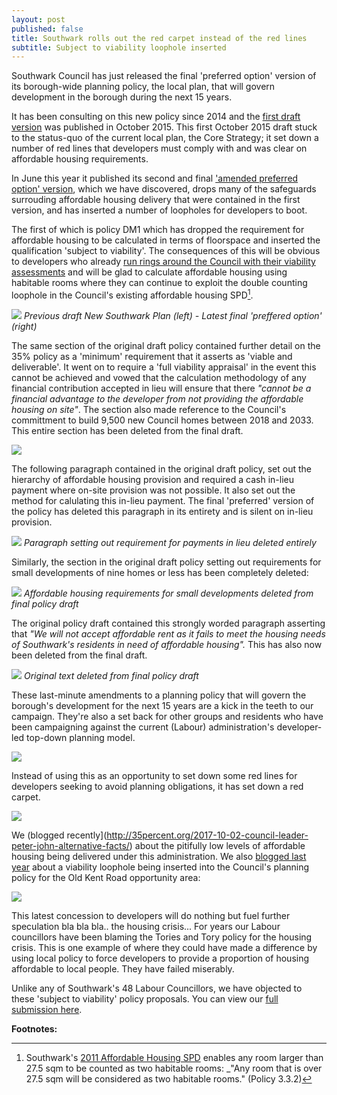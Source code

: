 ```yaml
---
layout: post
published: false
title: Southwark rolls out the red carpet instead of the red lines
subtitle: Subject to viability loophole inserted
---
```


Southwark Council has just released the final 'preferred option' version of its borough-wide planning policy, the local plan, that will govern development in the borough during the next 15 years.

It has been consulting on this new policy since 2014 and the [first draft version](http://www.2.southwark.gov.uk/download/downloads/id/12867/new_southwark_plan_preferred_option_consultation_version_web) was published in October 2015. This first October 2015 draft stuck to the status-quo of the current local plan, the Core Strategy; it set down a number of red lines that developers must comply with and was clear on affordable housing requirements.

In June this year it published its second and final ['amended preferred option' version](https://www.southwark.gov.uk/assets/attach/3658/NSP%20Full%20New%20and%20Revised%20Policies%20optimised.pdf), which we have discovered, drops many of the safeguards surrouding affordable housing delivery that were contained in the first version, and has inserted a number of loopholes for developers to boot. 

The first of which is policy DM1 which has dropped the requirement for affordable housing to be calculated in terms of floorspace and inserted the qualification 'subject to viability'. The consequences of this will be obvious to developers who already [run rings around the Council with their viability assessments](http://35percent.org/collated-viability-assessments/) and will be glad to calculate affordable housing using habitable rooms where they can continue to exploit the double counting loophole in the Council's existing affordable housing SPD[^1].

![](http://35percent.org/img/amendednsp.png)
*Previous draft New Southwark Plan (left) - Latest final 'preffered option' (right)*

The same section of the original draft policy contained further detail on the 35% policy as a 'minimum' requirement that it asserts as 'viable and deliverable'. It went on to require a 'full viability appraisal' in the event this cannot be achieved and vowed that the calculation methodology of any financial contribution accepted in lieu will ensure that there _"cannot be a financial advantage to the developer from not providing the affordable housing on site"_. The section also made reference to the Council's committment to build 9,500 new Council homes between 2018 and 2033.
This entire section has been deleted from the final draft. 

![](http://35percent.org/img/nspahtarget.png)

The following paragraph contained in the original draft policy, set out the hierarchy of affordable housing provision and required a cash in-lieu payment where on-site provision was not possible. It also set out the method for calulating this in-lieu payment. The final 'preferred' version of the policy has deleted this paragraph in its entirety and is silent on in-lieu provision.

![](http://35percent.org/img/nspfcontribs.png)
*Paragraph setting out requirement for payments in lieu deleted entirely*

Similarly, the section in the original draft policy setting out requirements for small developments of nine homes or less has been completely deleted: 

![](http://35percent.org/img/nspninehomes.png)
*Affordable housing requirements for small developments deleted from final policy draft*

The original policy draft contained this strongly worded paragraph asserting that _"We will not accept affordable rent as it fails to meet the housing needs of Southwark's residents in need of affordable housing"._ This has also now been deleted from the final draft.

![](http://35percent.org/img/nspar.png)
*Original text deleted from final policy draft*

These last-minute amendments to a planning policy that will govern the borough's development for the next 15 years are a kick in the teeth to our campaign. They're also a set back for other groups and residents who have been campaigning against the current (Labour) administration's developer-led top-down planning model.

![](http://35percent.org/img/swkredlines.jpg)

Instead of using this as an opportunity to set down some red lines for developers seeking to avoid planning obligations, it has set down a red carpet. 

![](http://35percent.org/img/subjecttoviability.png)

We (blogged recently](http://35percent.org/2017-10-02-council-leader-peter-john-alternative-facts/) about the pitifully low levels of affordable housing being delivered under this administration. We also [blogged last year](http://35percent.org/2016-11-21-old-kent-road-aap-loopholes/) about a viability loophole being inserted into the Council's planning policy for the Old Kent Road opportunity area:

![](http://35percent.org/img/subjecttoviability.jpg)

This latest concession to developers will do nothing but fuel further speculation bla bla bla.. the housing crisis... 
For years our Labour councillors have been blaming the Tories and Tory policy for the housing crisis. This is one example of where they could have made a difference by using local policy to force developers to provide a proportion of housing affordable to local people. They have failed miserably.  

Unlike any of Southwark's 48 Labour Councillors, we have objected to these 'subject to viability' policy proposals. You can view our [full submission here](http://35percent.org/img/EANComments_FinalNSP.pdf).


__Footnotes:__

[^1]: Southwark's [2011 Affordable Housing SPD](http://www.2.southwark.gov.uk/download/downloads/id/6069/draft_affordable_housing_spd_2011) enables any room larger than 27.5 sqm to be counted as two habitable rooms: _"Any room that is over 27.5 sqm will be considered as two habitable rooms." (Policy 3.3.2)
